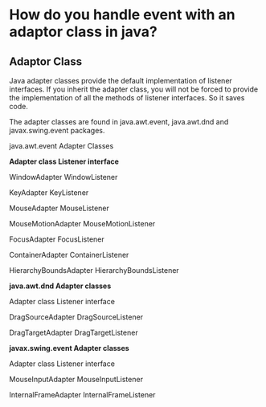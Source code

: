 # How do you handle event with an adaptor class in java?
 ## Adaptor Class
 
Java adapter classes provide the default implementation of listener interfaces. If you inherit the adapter class, 
you will not be forced to provide the implementation of all the methods of listener interfaces. So it saves code.

The adapter classes are found in java.awt.event, java.awt.dnd and javax.swing.event packages.

java.awt.event Adapter Classes

**Adapter class	Listener interface**

WindowAdapter	WindowListener

KeyAdapter	KeyListener

MouseAdapter	MouseListener

MouseMotionAdapter	MouseMotionListener

FocusAdapter	FocusListener

ContainerAdapter	ContainerListener

HierarchyBoundsAdapter	HierarchyBoundsListener



**java.awt.dnd Adapter classes**

Adapter class	Listener interface

DragSourceAdapter	DragSourceListener

DragTargetAdapter	DragTargetListener



**javax.swing.event Adapter classes**

Adapter class	Listener interface

MouseInputAdapter	MouseInputListener

InternalFrameAdapter	InternalFrameListener
